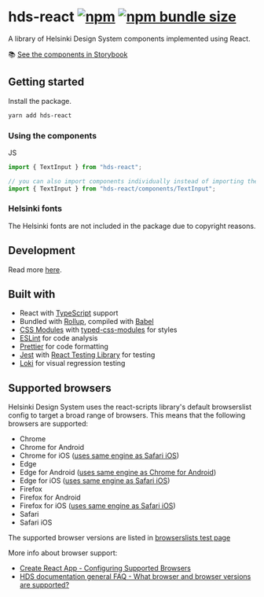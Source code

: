 # hds-react [![npm](https://img.shields.io/npm/v/hds-react?style=flat-square)](https://www.npmjs.com/package/hds-react) [![npm bundle size](https://img.shields.io/bundlephobia/minzip/hds-react?label=gzipped%20size&style=flat-square)](https://bundlephobia.com/result?p=hds-react)

A library of Helsinki Design System components implemented using React.

:books: [See the components in Storybook](https://hds.hel.fi/storybook/react)

## Getting started

Install the package.

```bash
yarn add hds-react
```

### Using the components

JS
```js
import { TextInput } from "hds-react";

// you can also import components individually instead of importing the whole package
import { TextInput } from "hds-react/components/TextInput";
```

### Helsinki fonts

The Helsinki fonts are not included in the package due to copyright reasons.

## Development

Read more [here](DEVELOPMENT.md).

## Built with

- React with [TypeScript](https://www.typescriptlang.org/) support
- Bundled with [Rollup](https://github.com/rollup/rollup), compiled with [Babel](https://github.com/babel/babel)
- [CSS Modules](https://github.com/css-modules/css-modules) with [typed-css-modules](https://github.com/Quramy/typed-css-modules) for styles
- [ESLint](https://github.com/eslint/eslint) for code analysis
- [Prettier](https://github.com/prettier/prettier) for code formatting
- [Jest](https://github.com/facebook/jest) with [React Testing Library](https://github.com/testing-library/react-testing-library) for testing
- [Loki](https://loki.js.org/) for visual regression testing

## Supported browsers

Helsinki Design System uses the react-scripts library's default browserslist config to target a broad range of browsers.
This means that the following browsers are supported:

- Chrome
- Chrome for Android
- Chrome for iOS ([uses same engine as Safari iOS](https://github.com/browserslist/browserslist#browsers))
- Edge
- Edge for Android ([uses same engine as Chrome for Android](https://github.com/browserslist/browserslist#browsers))
- Edge for iOS ([uses same engine as Safari iOS](https://github.com/browserslist/browserslist#browsers))
- Firefox
- Firefox for Android
- Firefox for iOS ([uses same engine as Safari iOS](https://github.com/browserslist/browserslist#browsers))
- Safari
- Safari iOS

The supported browser versions are listed in [browserslists test page](https://browsersl.ist/#q=%3E+0.2%25%2C+not+dead%2C+not+op_mini+all&region=FI)

More info about browser support:

- [Create React App - Configuring Supported Browsers](https://create-react-app.dev/docs/supported-browsers-features/#configuring-supported-browsers)
- [HDS documentation general FAQ - What browser and browser versions are supported?](https://hds.hel.fi/getting-started/faq#general)

